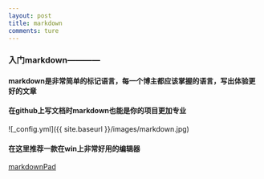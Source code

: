 ```yaml
---
layout: post
title: markdown
comments: ture
---
```


### 入门markdown————
#### markdown是非常简单的标记语言，每一个博主都应该掌握的语言，写出体验更好的文章

#### 在github上写文档时markdown也能是你的项目更加专业

![_config.yml]({{ site.baseurl }}/images/markdown.jpg)

#### 在这里推荐一款在win上非常好用的编辑器
[markdownPad](http://markdownpad.com/)
